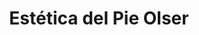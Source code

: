 ---
title: "Estética del Pie Olser"
url: /villa-de-alvarez/estetica-del-pie-olser/
shop: Kosmetik
---